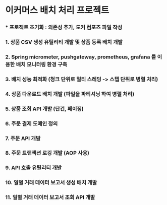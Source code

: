 # 이커머스 배치 처리 프로젝트

###                         * 프로젝트 초기화 : 의존성 추가, 도커 컴포즈 파일 작성

### 1. 상품 CSV 생성 유틸리티 개발 및 상품 등록 배치 개발

### 2. Spring micrometer, pushgateway, prometheus, grafana 를 이용한 배치 모니터링 환경 구축

### 3. 배치 성능 최적화 (청크 단위로 멀티 스레딩 -> 스텝 단위로 병렬 처리)

### 4. 상품 다운로드 배치 개발 (파일을 파티셔닝 하여 병렬 처리)

### 5. 상품 조회 API 개발 (단건, 페이징)

### 6. 주문 결제 도메인 정의

### 7. 주문 API 개발

### 8. 주문 트랜잭션 로깅 개발 (AOP 사용)

### 9. API 호출 유틸리티 개발

### 10. 일별 거래 데이터 보고서 생성 배치 개발

### 11. 일별 거래 데이터 보고서 조회 API 개발
